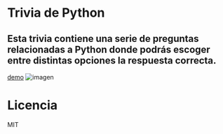 # Trivia de Python

## Esta trivia contiene una serie de preguntas relacionadas a Python donde podrás escoger entre distintas opciones la respuesta correcta.

[demo](https://replit.com/@FrankCano/TriviaPython)
![imagen](https://user-images.githubusercontent.com/59923535/190832305-906db0db-ecf1-4581-80fe-ea1b5324f647.png)


# Licencia
MIT
